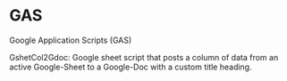 # GAS
Google Application Scripts (GAS) 

GshetCol2Gdoc:
Google sheet script that posts a column of data from an active Google-Sheet to a Google-Doc with a custom title heading.

